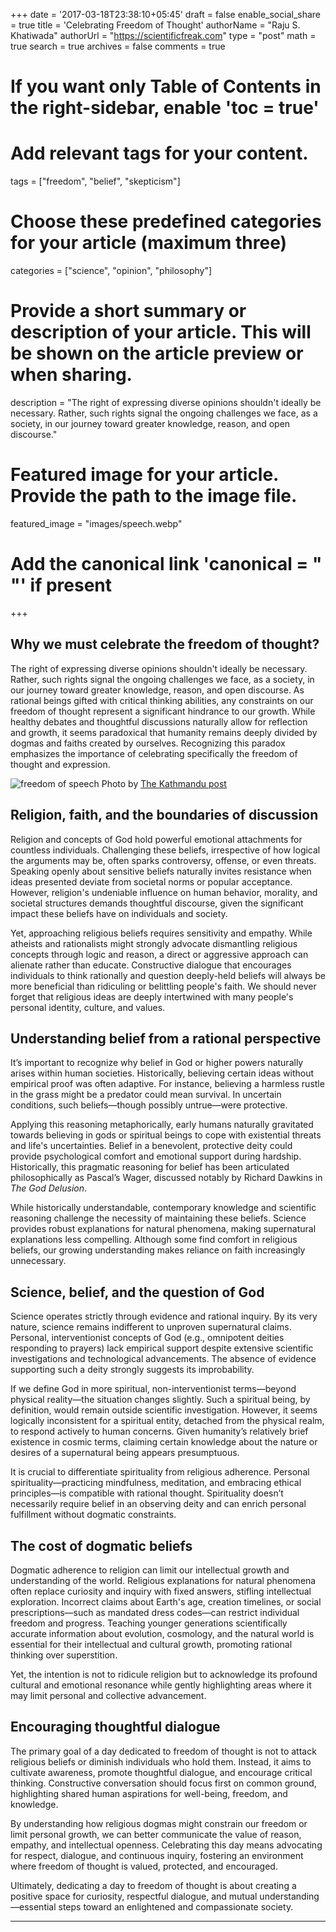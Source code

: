 +++
date = '2017-03-18T23:38:10+05:45'
draft = false
enable_social_share = true
title = 'Celebrating Freedom of Thought'
authorName = "Raju S. Khatiwada"
authorUrl = "https://scientificfreak.com"
type = "post"
math = true
search = true
archives = false
comments = true
# If you want only Table of Contents in the right-sidebar, enable 'toc = true'

# Add relevant tags for your content.
tags = ["freedom", "belief", "skepticism"]

# Choose these predefined categories for your article (maximum three)
categories = ["science", "opinion", "philosophy"]

# Provide a short summary or description of your article. This will be shown on the article preview or when sharing.
description = "The right of expressing diverse opinions shouldn't ideally be necessary. Rather, such rights signal the ongoing challenges we face, as a society, in our journey toward greater knowledge, reason, and open discourse."

# Featured image for your article. Provide the path to the image file.
featured_image = "images/speech.webp"

# Add the canonical link 'canonical = "  "' if present
+++
<!-- This is a comment. Paste your article below this. -->


## Why we must celebrate the freedom of thought?

The right of expressing diverse opinions shouldn't ideally be necessary. Rather, such rights signal the ongoing challenges we face, as a society, in our journey toward greater knowledge, reason, and open discourse. As rational beings gifted with critical thinking abilities, any constraints on our freedom of thought represent a significant hindrance to our growth. While healthy debates and thoughtful discussions naturally allow for reflection and growth, it seems paradoxical that humanity remains deeply divided by dogmas and faiths created by ourselves. Recognizing this paradox emphasizes the importance of celebrating specifically the freedom of thought and expression.

![freedom of speech](images/speech.webp)
Photo by [The Kathmandu post](https://kathmandupost.com/national/2020/01/31/freedom-of-expression-is-under-attack-and-transitional-justice-stalled-in-nepal-rights-group-says)
      

## Religion, faith, and the boundaries of discussion

Religion and concepts of God hold powerful emotional attachments for countless individuals. Challenging these beliefs, irrespective of how logical the arguments may be, often sparks controversy, offense, or even threats. Speaking openly about sensitive beliefs naturally invites resistance when ideas presented deviate from societal norms or popular acceptance. However, religion's undeniable influence on human behavior, morality, and societal structures demands thoughtful discourse, given the significant impact these beliefs have on individuals and society.

Yet, approaching religious beliefs requires sensitivity and empathy. While atheists and rationalists might strongly advocate dismantling religious concepts through logic and reason, a direct or aggressive approach can alienate rather than educate. Constructive dialogue that encourages individuals to think rationally and question deeply-held beliefs will always be more beneficial than ridiculing or belittling people's faith. We should never forget that religious ideas are deeply intertwined with many people's personal identity, culture, and values.

## Understanding belief from a rational perspective

It’s important to recognize why belief in God or higher powers naturally arises within human societies. Historically, believing certain ideas without empirical proof was often adaptive. For instance, believing a harmless rustle in the grass might be a predator could mean survival. In uncertain conditions, such beliefs—though possibly untrue—were protective.

Applying this reasoning metaphorically, early humans naturally gravitated towards believing in gods or spiritual beings to cope with existential threats and life's uncertainties. Belief in a benevolent, protective deity could provide psychological comfort and emotional support during hardship. Historically, this pragmatic reasoning for belief has been articulated philosophically as Pascal’s Wager, discussed notably by Richard Dawkins in *The God Delusion*.

While historically understandable, contemporary knowledge and scientific reasoning challenge the necessity of maintaining these beliefs. Science provides robust explanations for natural phenomena, making supernatural explanations less compelling. Although some find comfort in religious beliefs, our growing understanding makes reliance on faith increasingly unnecessary.

## Science, belief, and the question of God

Science operates strictly through evidence and rational inquiry. By its very nature, science remains indifferent to unproven supernatural claims. Personal, interventionist concepts of God (e.g., omnipotent deities responding to prayers) lack empirical support despite extensive scientific investigations and technological advancements. The absence of evidence supporting such a deity strongly suggests its improbability.

If we define God in more spiritual, non-interventionist terms—beyond physical reality—the situation changes slightly. Such a spiritual being, by definition, would remain outside scientific investigation. However, it seems logically inconsistent for a spiritual entity, detached from the physical realm, to respond actively to human concerns. Given humanity’s relatively brief existence in cosmic terms, claiming certain knowledge about the nature or desires of a supernatural being appears presumptuous.

It is crucial to differentiate spirituality from religious adherence. Personal spirituality—practicing mindfulness, meditation, and embracing ethical principles—is compatible with rational thought. Spirituality doesn’t necessarily require belief in an observing deity and can enrich personal fulfillment without dogmatic constraints.

## The cost of dogmatic beliefs

Dogmatic adherence to religion can limit our intellectual growth and understanding of the world. Religious explanations for natural phenomena often replace curiosity and inquiry with fixed answers, stifling intellectual exploration. Incorrect claims about Earth's age, creation timelines, or social prescriptions—such as mandated dress codes—can restrict individual freedom and progress. Teaching younger generations scientifically accurate information about evolution, cosmology, and the natural world is essential for their intellectual and cultural growth, promoting rational thinking over superstition.

Yet, the intention is not to ridicule religion but to acknowledge its profound cultural and emotional resonance while gently highlighting areas where it may limit personal and collective advancement.

## Encouraging thoughtful dialogue

The primary goal of a day dedicated to freedom of thought is not to attack religious beliefs or diminish individuals who hold them. Instead, it aims to cultivate awareness, promote thoughtful dialogue, and encourage critical thinking. Constructive conversation should focus first on common ground, highlighting shared human aspirations for well-being, freedom, and knowledge.

By understanding how religious dogmas might constrain our freedom or limit personal growth, we can better communicate the value of reason, empathy, and intellectual openness. Celebrating this day means advocating for respect, dialogue, and continuous inquiry, fostering an environment where freedom of thought is valued, protected, and encouraged.

Ultimately, dedicating a day to freedom of thought is about creating a positive space for curiosity, respectful dialogue, and mutual understanding—essential steps toward an enlightened and compassionate society.

___